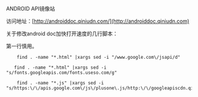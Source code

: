 ANDROID API镜像站

访问地址：[http://androiddoc.qiniudn.com/](http://androiddoc.qiniudn.com)

关于修改android doc加快打开速度的几行脚本：

第一行慎用。
```
    find . -name "*.html" |xargs sed -i "/www.google.com\/jsapi/d"
```

```
   find . -name "*.html" |xargs sed -i "s/fonts.googleapis.com/fonts.useso.com/g"
```

```
    find . -name "*.js" |xargs sed -i "s/https:\/\/apis.google.com\/js\/plusone\.js/http:\/\/googleapiscdn.qiniudn.com\/apis.google.com\/js\/plusone.js/g"
```